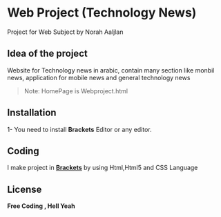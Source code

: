 # Web Project (Technology News)
  Project for  Web  Subject
by Norah Aaljlan

## Idea of the project
Website for Technology news in arabic, contain many section like monbil news, application for mobile news and general technology news
 
> Note: HomePage is Webproject.html

## Installation
1- You need to install **Brackets** Editor or any editor.

## Coding
I make project in [**Brackets**](http://brackets.io/)
by using Html,Html5 and CSS Language 

## License
**Free Coding , Hell Yeah**
